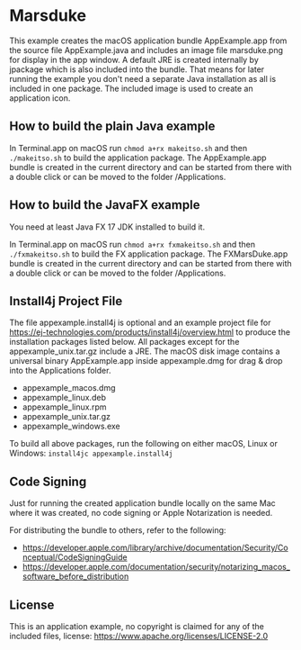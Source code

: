 # Marsduke
This example creates the macOS application bundle AppExample.app from the source file AppExample.java and includes an image file marsduke.png for display in the app window. A default JRE is created internally by jpackage which is also included into the bundle. That means for later running the example you don't need a separate Java installation as all is included in one package. The included image is used to create an application icon.

## How to build the plain Java example
In Terminal.app on macOS run `chmod a+rx makeitso.sh` and then `./makeitso.sh` to build the application package. The AppExample.app bundle is created in the current directory and can be started from there with a double click or can be moved to the folder /Applications.

## How to build the JavaFX example
You need at least Java FX 17 JDK installed to build it.

In Terminal.app on macOS run `chmod a+rx fxmakeitso.sh` and then `./fxmakeitso.sh` to build the FX application package. The FXMarsDuke.app bundle is created in the current directory and can be started from there with a double click or can be moved to the folder /Applications.

## Install4j Project File
The file appexample.install4j is optional and an example project file for https://ej-technologies.com/products/install4j/overview.html to produce the installation packages listed below. All packages except for the appexample_unix.tar.gz include a JRE. The macOS disk image contains a universal binary AppExample.app inside appexample.dmg for drag & drop into the Applications folder. 
* appexample_macos.dmg
* appexample_linux.deb
* appexample_linux.rpm
* appexample_unix.tar.gz
* appexample_windows.exe

To build all above packages, run the following on either macOS, Linux or Windows: `install4jc appexample.install4j`

## Code Signing
Just for running the created application bundle locally on the same Mac where it was created, no code signing or Apple Notarization is needed.

For distributing the bundle to others, refer to the following:
* https://developer.apple.com/library/archive/documentation/Security/Conceptual/CodeSigningGuide
* https://developer.apple.com/documentation/security/notarizing_macos_software_before_distribution

## License
This is an application example, no copyright is claimed for any of the included files, license: https://www.apache.org/licenses/LICENSE-2.0
